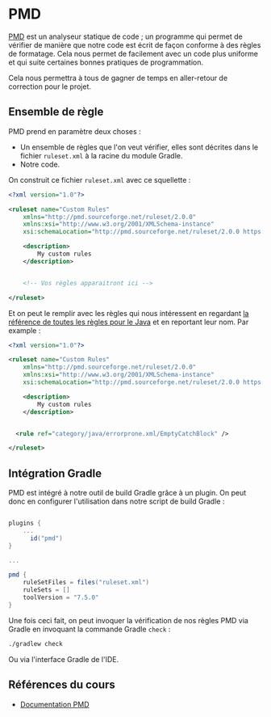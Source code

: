 # PMD

[PMD](https://pmd.github.io) est un analyseur statique de code ; un programme qui permet de vérifier de manière que notre code est écrit de façon conforme à des règles de formatage.
Cela nous permet de facilement avec un code plus uniforme et qui suite certaines bonnes pratiques de programmation.

Cela nous permettra à tous de gagner de temps en aller-retour de correction pour le projet.

## Ensemble de règle

PMD prend en paramètre deux choses :

- Un ensemble de règles que l'on veut vérifier, elles sont décrites dans le fichier `ruleset.xml` à la racine du module Gradle.
- Notre code.

On construit ce fichier `ruleset.xml` avec ce squellette :

```xml
<?xml version="1.0"?>

<ruleset name="Custom Rules"
    xmlns="http://pmd.sourceforge.net/ruleset/2.0.0"
    xmlns:xsi="http://www.w3.org/2001/XMLSchema-instance"
    xsi:schemaLocation="http://pmd.sourceforge.net/ruleset/2.0.0 https://pmd.sourceforge.io/ruleset_2_0_0.xsd">

    <description>
        My custom rules
    </description>


    <!-- Vos règles apparaitront ici -->

</ruleset>

```

Et on peut le remplir avec les règles qui nous intéressent en regardant [la référence de toutes les règles pour le Java](https://docs.pmd-code.org/latest/pmd_rules_java.html) et en reportant leur nom. Par example :

```xml
<?xml version="1.0"?>

<ruleset name="Custom Rules"
    xmlns="http://pmd.sourceforge.net/ruleset/2.0.0"
    xmlns:xsi="http://www.w3.org/2001/XMLSchema-instance"
    xsi:schemaLocation="http://pmd.sourceforge.net/ruleset/2.0.0 https://pmd.sourceforge.io/ruleset_2_0_0.xsd">

    <description>
        My custom rules
    </description>


  <rule ref="category/java/errorprone.xml/EmptyCatchBlock" />

</ruleset>

```

## Intégration Gradle

PMD est intégré à notre outil de build Gradle grâce à un plugin. On peut donc en configurer l'utilisation dans notre script de build Gradle :

```groovy

plugins {
    ...
      id("pmd")
}

...

pmd {
    ruleSetFiles = files("ruleset.xml")
    ruleSets = []
    toolVersion = "7.5.0"
}

```

Une fois ceci fait, on peut invoquer la vérification de nos règles PMD via Gradle en invoquant la commande Gradle `check` :

```bash
./gradlew check
```

Ou via l'interface Gradle de l'IDE.

## Références du cours

- [Documentation PMD](https://docs.pmd-code.org)